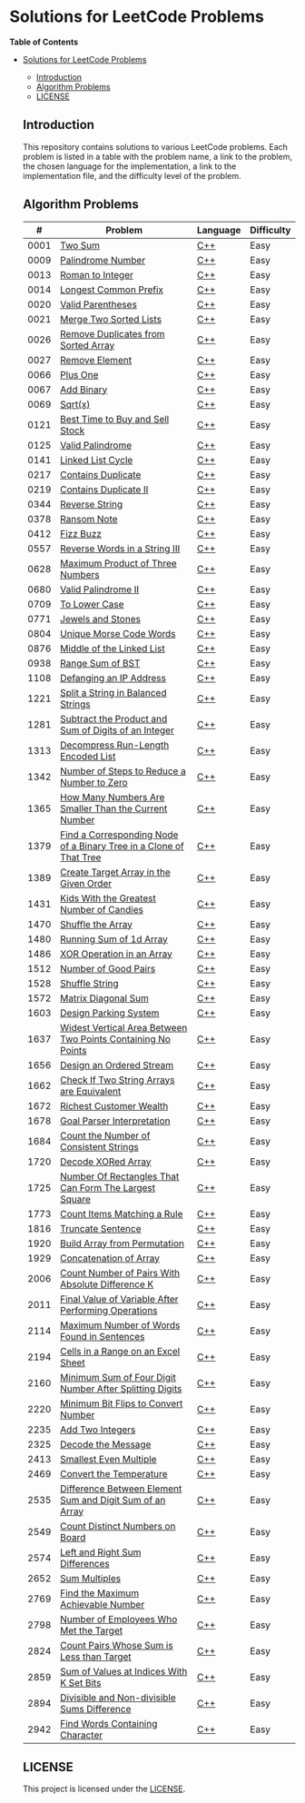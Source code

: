 # Solutions for LeetCode Problems

**Table of Contents**

- [Solutions for LeetCode Problems](#solutions-for-leetcode-problems)

  - [Introduction](#introduction)
  - [Algorithm Problems](#algorithm-problems)
  - [LICENSE](#license)

  ## Introduction

  This repository contains solutions to various LeetCode problems. Each problem is listed in a table with the problem name, a link to the problem, the chosen language for the implementation, a link to the implementation file, and the difficulty level of the problem.

  ## Algorithm Problems

  | #    | Problem                                                                    | Language       | Difficulty |
  | ---- | -------------------------------------------------------------------------- | -------------- | ---------- |
  | 0001 | [Two Sum][0001]                                                            | [C++][0001cpp] | Easy       |
  | 0009 | [Palindrome Number][0009]                                                  | [C++][0009cpp] | Easy       |
  | 0013 | [Roman to Integer][0013]                                                   | [C++][0013cpp] | Easy       |
  | 0014 | [Longest Common Prefix][0014]                                              | [C++][0014cpp] | Easy       |
  | 0020 | [Valid Parentheses][0020]                                                  | [C++][0020cpp] | Easy       |
  | 0021 | [Merge Two Sorted Lists][0021]                                             | [C++][0021cpp] | Easy       |
  | 0026 | [Remove Duplicates from Sorted Array][0026]                                | [C++][0026cpp] | Easy       |
  | 0027 | [Remove Element][0027]                                                     | [C++][0027cpp] | Easy       |
  | 0066 | [Plus One][0066]                                                           | [C++][0066cpp] | Easy       |
  | 0067 | [Add Binary][0067]                                                         | [C++][0067cpp] | Easy       |
  | 0069 | [Sqrt(x)][0069]                                                            | [C++][0069cpp] | Easy       |
  | 0121 | [Best Time to Buy and Sell Stock][0121]                                    | [C++][0121cpp] | Easy       |
  | 0125 | [Valid Palindrome][0125]                                                   | [C++][0125cpp] | Easy       |
  | 0141 | [Linked List Cycle][0141]                                                  | [C++][0141cpp] | Easy       |
  | 0217 | [Contains Duplicate][0217]                                                 | [C++][0217cpp] | Easy       |
  | 0219 | [Contains Duplicate II][0219]                                              | [C++][0219cpp] | Easy       |
  | 0344 | [Reverse String][0344]                                                     | [C++][0344cpp] | Easy       |
  | 0378 | [Ransom Note][0378]                                                        | [C++][0378cpp] | Easy       |
  | 0412 | [Fizz Buzz][0412]                                                          | [C++][0412cpp] | Easy       |
  | 0557 | [Reverse Words in a String III][0557]                                      | [C++][0557cpp] | Easy       |
  | 0628 | [Maximum Product of Three Numbers][0628]                                   | [C++][0628cpp] | Easy       |
  | 0680 | [Valid Palindrome II][0680]                                                | [C++][0680cpp] | Easy       |
  | 0709 | [To Lower Case][0709]                                                      | [C++][0709cpp] | Easy       |
  | 0771 | [Jewels and Stones][0771]                                                  | [C++][0771cpp] | Easy       |
  | 0804 | [Unique Morse Code Words][0804]                                            | [C++][0804cpp] | Easy       |
  | 0876 | [Middle of the Linked List][0876]                                          | [C++][0876cpp] | Easy       |
  | 0938 | [Range Sum of BST][0938]                                                   | [C++][0938cpp] | Easy       |
  | 1108 | [Defanging an IP Address][1108]                                            | [C++][1108cpp] | Easy       |
  | 1221 | [Split a String in Balanced Strings][1221]                                 | [C++][1221cpp] | Easy       |
  | 1281 | [Subtract the Product and Sum of Digits of an Integer][1281]               | [C++][1281cpp] | Easy       |
  | 1313 | [Decompress Run-Length Encoded List][1313]                                 | [C++][1313cpp] | Easy       |
  | 1342 | [Number of Steps to Reduce a Number to Zero][1342]                         | [C++][1342cpp] | Easy       |
  | 1365 | [How Many Numbers Are Smaller Than the Current Number][1365]               | [C++][1365cpp] | Easy       |
  | 1379 | [Find a Corresponding Node of a Binary Tree in a Clone of That Tree][1379] | [C++][1379cpp] | Easy       |
  | 1389 | [Create Target Array in the Given Order][1389]                             | [C++][1389cpp] | Easy       |
  | 1431 | [Kids With the Greatest Number of Candies][1431]                           | [C++][1431cpp] | Easy       |
  | 1470 | [Shuffle the Array][1470]                                                  | [C++][1470cpp] | Easy       |
  | 1480 | [Running Sum of 1d Array][1480]                                            | [C++][1480cpp] | Easy       |
  | 1486 | [XOR Operation in an Array][1486]                                          | [C++][1486cpp] | Easy       |
  | 1512 | [Number of Good Pairs][1512]                                               | [C++][1512cpp] | Easy       |
  | 1528 | [Shuffle String][1528]                                                     | [C++][1528cpp] | Easy       |
  | 1572 | [Matrix Diagonal Sum][1572]                                                | [C++][1572cpp] | Easy       |
  | 1603 | [Design Parking System][1603]                                              | [C++][1603cpp] | Easy       |
  | 1637 | [Widest Vertical Area Between Two Points Containing No Points][1637]       | [C++][1637cpp] | Easy       |
  | 1656 | [Design an Ordered Stream][1656]                                           | [C++][1656cpp] | Easy       |
  | 1662 | [Check If Two String Arrays are Equivalent][1662]                          | [C++][1662cpp] | Easy       |
  | 1672 | [Richest Customer Wealth][1672]                                            | [C++][1672cpp] | Easy       |
  | 1678 | [Goal Parser Interpretation][1678]                                         | [C++][1678cpp] | Easy       |
  | 1684 | [Count the Number of Consistent Strings][1684]                             | [C++][1684cpp] | Easy       |
  | 1720 | [Decode XORed Array][1720]                                                 | [C++][1720cpp] | Easy       |
  | 1725 | [Number Of Rectangles That Can Form The Largest Square][1725]              | [C++][1725cpp] | Easy       |
  | 1773 | [Count Items Matching a Rule][1773]                                        | [C++][1773cpp] | Easy       |
  | 1816 | [ Truncate Sentence][1816]                                                 | [C++][1816cpp] | Easy       |
  | 1920 | [Build Array from Permutation][1920]                                       | [C++][1920cpp] | Easy       |
  | 1929 | [Concatenation of Array][1929]                                             | [C++][1929cpp] | Easy       |
  | 2006 | [Count Number of Pairs With Absolute Difference K][2006]                   | [C++][2006cpp] | Easy       |
  | 2011 | [Final Value of Variable After Performing Operations][2011]                | [C++][2011cpp] | Easy       |
  | 2114 | [Maximum Number of Words Found in Sentences][2114]                         | [C++][2114cpp] | Easy       |
  | 2194 | [Cells in a Range on an Excel Sheet][2194]                                 | [C++][2194cpp] | Easy       |
  | 2160 | [Minimum Sum of Four Digit Number After Splitting Digits][2160]            | [C++][2160cpp] | Easy       |
  | 2220 | [Minimum Bit Flips to Convert Number][2220]                                | [C++][2220cpp] | Easy       |
  | 2235 | [Add Two Integers][2235]                                                   | [C++][2235cpp] | Easy       |
  | 2325 | [Decode the Message][2325]                                                 | [C++][2325cpp] | Easy       |
  | 2413 | [Smallest Even Multiple][2413]                                             | [C++][2413cpp] | Easy       |
  | 2469 | [Convert the Temperature][2469]                                            | [C++][2469cpp] | Easy       |
  | 2535 | [Difference Between Element Sum and Digit Sum of an Array][2535]           | [C++][2535cpp] | Easy       |
  | 2549 | [Count Distinct Numbers on Board][2549]                                    | [C++][2549cpp] | Easy       |
  | 2574 | [Left and Right Sum Differences][2574]                                     | [C++][2574cpp] | Easy       |
  | 2652 | [Sum Multiples][2652]                                                      | [C++][2652cpp] | Easy       |
  | 2769 | [Find the Maximum Achievable Number][2769]                                 | [C++][2769cpp] | Easy       |
  | 2798 | [Number of Employees Who Met the Target][2798]                             | [C++][2798cpp] | Easy       |
  | 2824 | [Count Pairs Whose Sum is Less than Target][2824]                          | [C++][2824cpp] | Easy       |
  | 2859 | [Sum of Values at Indices With K Set Bits][2859]                           | [C++][2859cpp] | Easy       |
  | 2894 | [Divisible and Non-divisible Sums Difference][2894]                        | [C++][2894cpp] | Easy       |
  | 2942 | [Find Words Containing Character][2942]                                    | [C++][2942cpp] | Easy       |

  ## LICENSE

  This project is licensed under the [LICENSE](LICENSE).

  <!-- links -->

  [0001]: https://leetcode.com/problems/two-sum/
  [0001cpp]: https://leetcode.com/submissions/detail/948426050/
  [0009]: https://leetcode.com/problems/palindrome-number/
  [0009cpp]: https://leetcode.com/submissions/detail/948438457/
  [0013]: https://leetcode.com/problems/roman-to-integer/
  [0013cpp]: https://leetcode.com/submissions/detail/949360425/
  [0014]: https://leetcode.com/problems/longest-common-prefix/
  [0014cpp]: https://leetcode.com/submissions/detail/1036936497/
  [0020]: https://leetcode.com/problems/valid-parentheses/
  [0020cpp]: https://leetcode.com/submissions/detail/1036952537/
  [0021]: https://leetcode.com/problems/merge-two-sorted-lists/
  [0021cpp]: https://leetcode.com/submissions/detail/1036960117/
  [0026]: https://leetcode.com/problems/remove-duplicates-from-sorted-array/
  [0026cpp]: https://leetcode.com/submissions/detail/1036967711/
  [0027]: https://leetcode.com/problems/remove-element/
  [0027cpp]: https://leetcode.com/submissions/detail/1143035176/
  [0066]: https://leetcode.com/problems/plus-one/
  [0066cpp]: https://leetcode.com/submissions/detail/1039769790/
  [0067]: https://leetcode.com/problems/add-binary/
  [0067cpp]: https://leetcode.com/submissions/detail/1037990830/
  [0069]: https://leetcode.com/problems/sqrtx
  [0069cpp]: https://leetcode.com/submissions/detail/1143379297/
  [0121]: https://leetcode.com/problems/best-time-to-buy-and-sell-stock/
  [0121cpp]: https://leetcode.com/submissions/detail/1037934208/
  [0125]: https://leetcode.com/problems/valid-palindrome/
  [0125cpp]: https://leetcode.com/submissions/detail/1037955911/
  [0141]: https://leetcode.com/problems/linked-list-cycle/
  [0141cpp]: https://leetcode.com/submissions/detail/1040027578/
  [0217]: https://leetcode.com/problems/contains-duplicate/
  [0217cpp]: https://leetcode.com/submissions/detail/1040044205/
  [0219]: https://leetcode.com/problems/contains-duplicate-ii/
  [0219cpp]: https://leetcode.com/submissions/detail/1040064641/
  [0344]: https://leetcode.com/problems/reverse-string/
  [0344cpp]: https://leetcode.com/submissions/detail/1038001012/
  [0378]: https://leetcode.com/problems/ransom-note/
  [0378cpp]: https://leetcode.com/submissions/detail/1036903851/
  [0412]: https://leetcode.com/problems/fizz-buzz/
  [0412cpp]: https://leetcode.com/submissions/detail/1036866232/
  [0557]: https://leetcode.com/problems/reverse-words-in-a-string-iii/
  [0557cpp]: https://leetcode.com/submissions/detail/1072820965/
  [0628]: https://leetcode.com/problems/maximum-product-of-three-numbers/
  [0628cpp]: https://leetcode.com/submissions/detail/1037692372/
  [0680]: https://leetcode.com/problems/valid-palindrome-ii/
  [0680cpp]: https://leetcode.com/submissions/detail/1037968613/
  [0709]: https://leetcode.com/problems/to-lower-case/
  [0709cpp]: https://leetcode.com/submissions/detail/1057104517/
  [0771]: https://leetcode.com/problems/jewels-and-stones/
  [0771cpp]: https://leetcode.com/submissions/detail/1050861136/
  [0804]: https://leetcode.com/problems/unique-morse-code-words/
  [0804cpp]: https://leetcode.com/submissions/detail/1057067079/
  [0876]: https://leetcode.com/problems/middle-of-the-linked-list/
  [0876cpp]: https://leetcode.com/submissions/detail/1036889642/
  [0938]: https://leetcode.com/problems/range-sum-of-bst/
  [0938cpp]: https://leetcode.com/submissions/detail/1051825768/
  [1108]: https://leetcode.com/problems/defanging-an-ip-address/
  [1108cpp]: https://leetcode.com/submissions/detail/1048635629/
  [1221]: https://leetcode.com/problems/split-a-string-in-balanced-strings/
  [1221cpp]: https://leetcode.com/submissions/detail/1051871448/
  [1281]: https://leetcode.com/problems/subtract-the-product-and-sum-of-digits-of-an-integer/
  [1281cpp]: https://leetcode.com/submissions/detail/1051743818/
  [1313]: https://leetcode.com/problems/decompress-run-length-encoded-list/
  [1313cpp]: https://leetcode.com/submissions/detail/1051859265/
  [1342]: https://leetcode.com/problems/number-of-steps-to-reduce-a-number-to-zero/
  [1342cpp]: https://leetcode.com/submissions/detail/1036875175/
  [1365]: https://leetcode.com/problems/how-many-numbers-are-smaller-than-the-current-number/
  [1365cpp]: https://leetcode.com/submissions/detail/1051734090/
  [1379]: https://leetcode.com/problems/find-a-corresponding-node-of-a-binary-tree-in-a-clone-of-that-tree/
  [1379cpp]: https://leetcode.com/submissions/detail/1051774944/
  [1389]: https://leetcode.com/problems/create-target-array-in-the-given-order/
  [1389cpp]: https://leetcode.com/submissions/detail/1051840440/
  [1431]: https://leetcode.com/problems/kids-with-the-greatest-number-of-candies/
  [1431cpp]: https://leetcode.com/submissions/detail/1050820950/
  [1470]: https://leetcode.com/problems/shuffle-the-array/
  [1470cpp]: https://leetcode.com/submissions/detail/1049530990/
  [1480]: https://leetcode.com/problems/running-sum-of-1d-array/
  [1480cpp]: https://leetcode.com/submissions/detail/1036830470/
  [1486]: https://leetcode.com/problems/xor-operation-in-an-array/
  [1486cpp]: https://leetcode.com/submissions/detail/1051731597/
  [1512]: https://leetcode.com/problems/number-of-good-pairs/
  [1512cpp]: https://leetcode.com/submissions/detail/1050836269/
  [1528]: https://leetcode.com/problems/shuffle-string/
  [1528cpp]: https://leetcode.com/submissions/detail/1053813102/
  [1572]: https://leetcode.com/problems/matrix-diagonal-sum/
  [1572cpp]: https://leetcode.com/submissions/detail/1057101150/
  [1603]: https://leetcode.com/problems/design-parking-system/
  [1603cpp]: https://leetcode.com/submissions/detail/1050856642/
  [1637]: https://leetcode.com/problems/widest-vertical-area-between-two-points-containing-no-points
  [1637cpp]: https://leetcode.com/submissions/detail/1146584700/
  [1656]: https://leetcode.com/problems/design-an-ordered-stream/
  [1656cpp]: https://leetcode.com/submissions/detail/1053801183/
  [1662]: https://leetcode.com/problems/check-if-two-string-arrays-are-equivalent/
  [1662cpp]: https://leetcode.com/submissions/detail/1055717038/
  [1672]: https://leetcode.com/problems/richest-customer-wealth/
  [1672cpp]: https://leetcode.com/submissions/detail/1036852316/
  [1678]: https://leetcode.com/problems/goal-parser-interpretation/
  [1678cpp]: https://leetcode.com/submissions/detail/1050792706/
  [1684]: https://leetcode.com/problems/count-the-number-of-consistent-strings/
  [1684cpp]: https://leetcode.com/submissions/detail/1057058958/
  [1720]: https://leetcode.com/problems/decode-xored-array/
  [1720cpp]: https://leetcode.com/submissions/detail/1051833450/
  [1725]: https://leetcode.com/problems/number-of-rectangles-that-can-form-the-largest-square/
  [1725cpp]: https://leetcode.com/submissions/detail/1047761317/
  [1773]: https://leetcode.com/problems/count-items-matching-a-rule/
  [1773cpp]: https://leetcode.com/submissions/detail/1054791343/
  [1816]: https://leetcode.com/problems/truncate-sentence/
  [1816cpp]: https://leetcode.com/submissions/detail/1054767591/
  [1920]: https://leetcode.com/problems/build-array-from-permutation/
  [1920cpp]: https://leetcode.com/submissions/detail/1048619629/
  [1929]: https://leetcode.com/problems/concatenation-of-array/
  [1929cpp]: https://leetcode.com/submissions/detail/1047738300/
  [2006]: https://leetcode.com/problems/count-number-of-pairs-with-absolute-difference-k/
  [2006cpp]: https://leetcode.com/submissions/detail/1057124494/
  [2011]: https://leetcode.com/problems/final-value-of-variable-after-performing-operations/
  [2011cpp]: https://leetcode.com/submissions/detail/1049539828/
  [2114]: https://leetcode.com/problems/maximum-number-of-words-found-in-sentences/
  [2114cpp]: https://leetcode.com/submissions/detail/1051739013/
  [2194]: https://leetcode.com/problems/cells-in-a-range-on-an-excel-sheet/
  [2194cpp]: https://leetcode.com/submissions/detail/1054783152/
  [2160]: https://leetcode.com/problems/minimum-sum-of-four-digit-number-after-splitting-digits/
  [2160cpp]: https://leetcode.com/submissions/detail/1051749058/
  [2220]: https://leetcode.com/problems/minimum-bit-flips-to-convert-number/
  [2220cpp]: https://leetcode.com/submissions/detail/1057089218/
  [2235]: https://leetcode.com/problems/add-two-integers/
  [2235cpp]: https://leetcode.com/submissions/detail/1050810723/
  [2325]: https://leetcode.com/problems/decode-the-message/
  [2325cpp]: https://leetcode.com/submissions/detail/1057789757/
  [2413]: https://leetcode.com/problems/smallest-even-multiple/
  [2413cpp]: https://leetcode.com/submissions/detail/1050815450/
  [2469]: https://leetcode.com/problems/convert-the-temperature/
  [2469cpp]: https://leetcode.com/submissions/detail/1048639718/
  [2535]: https://leetcode.com/problems/difference-between-element-sum-and-digit-sum-of-an-array/
  [2535cpp]: https://leetcode.com/submissions/detail/1055721752/
  [2549]: https://leetcode.com/problems/count-distinct-numbers-on-board/
  [2549cpp]: https://leetcode.com/submissions/detail/1038006278/
  [2574]: https://leetcode.com/problems/left-and-right-sum-differences/
  [2574cpp]: https://leetcode.com/submissions/detail/1051760337/
  [2652]: https://leetcode.com/problems/sum-multiples/
  [2652cpp]: https://leetcode.com/submissions/detail/1053791402/
  [2769]: https://leetcode.com/problems/find-the-maximum-achievable-number/
  [2769cpp]: https://leetcode.com/submissions/detail/1049548431/
  [2798]: https://leetcode.com/problems/number-of-employees-who-met-the-target/
  [2798cpp]: https://leetcode.com/submissions/detail/1050823191/
  [2824]: https://leetcode.com/problems/count-pairs-whose-sum-is-less-than-target/
  [2824cpp]: https://leetcode.com/submissions/detail/1050808683/
  [2859]: https://leetcode.com/problems/sum-of-values-at-indices-with-k-set-bits/
  [2859cpp]: https://leetcode.com/submissions/detail/1051849278/
  [2894]: https://leetcode.com/problems/divisible-and-non-divisible-sums-difference
  [2894cpp]: https://leetcode.com/submissions/detail/1151703608/
  [2942]: https://leetcode.com/problems/find-words-containing-character
  [2942cpp]: https://leetcode.com/submissions/detail/1147552529/
